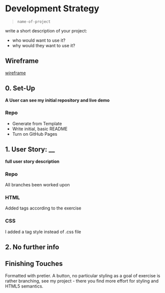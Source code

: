 # Development Strategy

> `name-of-project`

write a short description of your project:
- who would want to use it?
- why would they want to use it?

## Wireframe

<!-- include a wireframe for your project in this repository, and display it here -->
<!-- wireframe.cc is a good site for getting started with wireframes -->
[wireframe](https://github.com/HackYourFutureBelgium/incremental-development/blob/master/integrate/development-strategy-semantic-layout.md)

## 0. Set-Up

__A User can see my initial repository and live demo__

### Repo

- Generate from Template
- Write initial, basic README
- Turn on GitHub Pages

## 1. User Story: __

__full user story description__

### Repo

All branches been worked upon

### HTML

Added tags according to the exercise

### CSS

I added a tag style instead of .css file

## 2. No further info

## Finishing Touches

Formatted with pretier.
A button, no particular styling as a goal of exercise is rather branching, see my project - there you find more effort for styling and HTML5 semantics.


